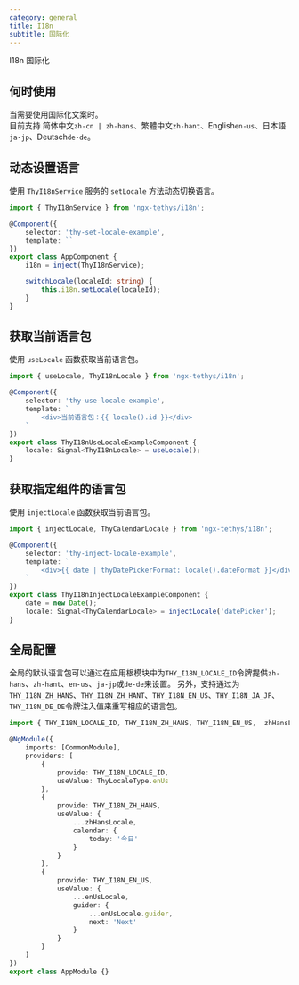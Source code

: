 ```yaml
---
category: general
title: I18n
subtitle: 国际化
---
```


<alert>I18n 国际化</alert>

## 何时使用
当需要使用国际化文案时。<br/>
目前支持 简体中文`zh-cn | zh-hans`、繁體中文`zh-hant`、English`en-us`、日本語`ja-jp`、Deutsch`de-de`。



## 动态设置语言
使用 `ThyI18nService` 服务的 `setLocale` 方法动态切换语言。
```ts
import { ThyI18nService } from 'ngx-tethys/i18n';

@Component({
    selector: 'thy-set-locale-example',
    template: ``
})
export class AppComponent {
    i18n = inject(ThyI18nService);

    switchLocale(localeId: string) {
        this.i18n.setLocale(localeId);
    }
}

```

## 获取当前语言包
使用 `useLocale` 函数获取当前语言包。
```ts
import { useLocale, ThyI18nLocale } from 'ngx-tethys/i18n';

@Component({
    selector: 'thy-use-locale-example',
    template: `
        <div>当前语言包：{{ locale().id }}</div>
    `
})
export class ThyI18nUseLocaleExampleComponent {
    locale: Signal<ThyI18nLocale> = useLocale();
}
```


## 获取指定组件的语言包
使用 `injectLocale` 函数获取当前语言包。
```ts
import { injectLocale, ThyCalendarLocale } from 'ngx-tethys/i18n';

@Component({
    selector: 'thy-inject-locale-example',
    template: `
        <div>{{ date | thyDatePickerFormat: locale().dateFormat }}</div>
    `
})
export class ThyI18nInjectLocaleExampleComponent {
    date = new Date();
    locale: Signal<ThyCalendarLocale> = injectLocale('datePicker');
}
```


## 全局配置
全局的默认语言包可以通过在应用根模块中为`THY_I18N_LOCALE_ID`令牌提供`zh-hans`、`zh-hant`、`en-us`、`ja-jp`或`de-de`来设置。
另外，支持通过为`THY_I18N_ZH_HANS`、`THY_I18N_ZH_HANT`、`THY_I18N_EN_US`、`THY_I18N_JA_JP`、`THY_I18N_DE_DE`令牌注入值来重写相应的语言包。
```ts
import { THY_I18N_LOCALE_ID, THY_I18N_ZH_HANS, THY_I18N_EN_US,  zhHansLocale, enUsLocale,  ThyLocaleType } from 'ngx-tethys/i18n';

@NgModule({
    imports: [CommonModule],
    providers: [
        {
            provide: THY_I18N_LOCALE_ID,
            useValue: ThyLocaleType.enUs
        },
        {
            provide: THY_I18N_ZH_HANS,
            useValue: {
                ...zhHansLocale,
                calendar: {
                    today: '今日'
                }
            }
        },
        {
            provide: THY_I18N_EN_US,
            useValue: {
                ...enUsLocale,
                guider: {
                    ...enUsLocale.guider,
                    next: 'Next'
                }
            }
        }
    ]
})
export class AppModule {}
```



